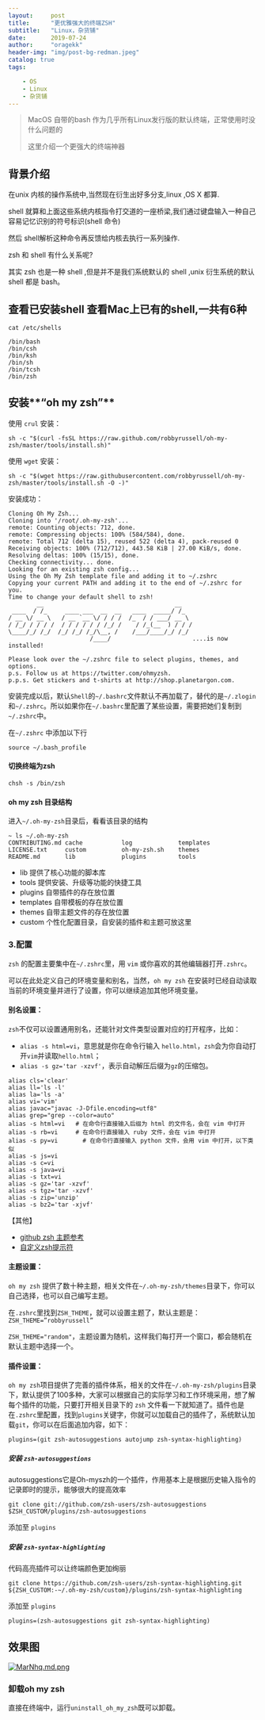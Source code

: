```yaml
---
layout:     post
title:      "更优雅强大的终端ZSH"
subtitle:   "Linux，杂货铺"
date:       2019-07-24
author:     "oragekk"
header-img: "img/post-bg-redman.jpeg"
catalog: true
tags:

    - OS
    - Linux
    - 杂货铺
---
```




> MacOS 自带的bash 作为几乎所有Linux发行版的默认终端，正常使用时没什么问题的
>
> 这里介绍一个更强大的终端神器





## 背景介绍

在unix 内核的操作系统中,当然现在衍生出好多分支,linux ,OS X 都算.

shell 就算和上面这些系统内核指令打交道的一座桥梁,我们通过键盘输入一种自己容易记忆识别的符号标识(shell 命令)

然后 shell解析这种命令再反馈给内核去执行一系列操作.

zsh 和 shell 有什么关系呢?

其实 zsh 也是一种 shell ,但是并不是我们系统默认的 shell ,unix 衍生系统的默认shell 都是 bash。

查看已安装shell
查看Mac上已有的shell,一共有6种
--------------------- 

``cat /etc/shells``

```shell
/bin/bash
/bin/csh
/bin/ksh
/bin/sh
/bin/tcsh
/bin/zsh
```



## 安装**“oh my zsh”**

使用 `crul` 安装：

```shell
sh -c "$(curl -fsSL https://raw.github.com/robbyrussell/oh-my-zsh/master/tools/install.sh)"
```

使用 `wget` 安装：

```shell
sh -c "$(wget https://raw.githubusercontent.com/robbyrussell/oh-my-zsh/master/tools/install.sh -O -)"
```

安装成功：

```shell
Cloning Oh My Zsh...
Cloning into '/root/.oh-my-zsh'...
remote: Counting objects: 712, done.
remote: Compressing objects: 100% (584/584), done.
remote: Total 712 (delta 15), reused 522 (delta 4), pack-reused 0
Receiving objects: 100% (712/712), 443.58 KiB | 27.00 KiB/s, done.
Resolving deltas: 100% (15/15), done.
Checking connectivity... done.
Looking for an existing zsh config...
Using the Oh My Zsh template file and adding it to ~/.zshrc
Copying your current PATH and adding it to the end of ~/.zshrc for you.
Time to change your default shell to zsh!
        __                                     __
 ____  / /_     ____ ___  __  __   ____  _____/ /_
/ __ \/ __ \   / __ `__ \/ / / /  /_  / / ___/ __ \
/ /_/ / / / /  / / / / / / /_/ /    / /_(__  ) / / /
\____/_/ /_/  /_/ /_/ /_/\__, /    /___/____/_/ /_/
                       /____/                       ....is now installed!

Please look over the ~/.zshrc file to select plugins, themes, and options.
p.s. Follow us at https://twitter.com/ohmyzsh.
p.p.s. Get stickers and t-shirts at http://shop.planetargon.com.
```

安装完成以后，默认`Shell`的`~/.bashrc`文件默认不再加载了，替代的是`~/.zlogin`和`~/.zshrc`。所以如果你在`~/.bashrc`里配置了某些设置，需要把她们复制到`~/.zshrc`中。

在``~/.zshrc`` 中添加以下行

``source ~/.bash_profile``

#### 切换终端为zsh

``chsh -s /bin/zsh``

#### oh my zsh 目录结构

进入`~/.oh-my-zsh`目录后，看看该目录的结构

```
~ ls ~/.oh-my-zsh
CONTRIBUTING.md cache           log             templates
LICENSE.txt     custom          oh-my-zsh.sh    themes
README.md       lib             plugins         tools
```

- lib 提供了核心功能的脚本库
- tools 提供安装、升级等功能的快捷工具
- plugins 自带插件的存在放位置
- templates 自带模板的存在放位置
- themes  自带主题文件的存在放位置
- custom 个性化配置目录，自安装的插件和主题可放这里

### 3.配置

`zsh` 的配置主要集中在`~/.zshrc`里，用 `vim` 或你喜欢的其他编辑器打开`.zshrc`。

可以在此处定义自己的环境变量和别名，当然，`oh my zsh` 在安装时已经自动读取当前的环境变量并进行了设置，你可以继续追加其他环境变量。

#### 别名设置：

`zsh`不仅可以设置通用别名，还能针对文件类型设置对应的打开程序，比如：

-  `alias -s html=vi`，意思就是你在命令行输入 `hello.html`，`zsh`会为你自动打开`vim`并读取`hello.html`；
-  `alias -s gz='tar -xzvf'`，表示自动解压后缀为`gz`的压缩包。

```
alias cls='clear'
alias ll='ls -l'
alias la='ls -a'
alias vi='vim'
alias javac="javac -J-Dfile.encoding=utf8"
alias grep="grep --color=auto"
alias -s html=vi   # 在命令行直接输入后缀为 html 的文件名，会在 vim 中打开
alias -s rb=vi     # 在命令行直接输入 ruby 文件，会在 vim 中打开
alias -s py=vi       # 在命令行直接输入 python 文件，会用 vim 中打开，以下类似
alias -s js=vi
alias -s c=vi
alias -s java=vi
alias -s txt=vi
alias -s gz='tar -xzvf'
alias -s tgz='tar -xzvf'
alias -s zip='unzip'
alias -s bz2='tar -xjvf'
```

【其他】

- [github zsh 主题参考](https://github.com/robbyrussell/oh-my-zsh/wiki/themes)
- [自定义zsh提示符](http://blog.sina.com.cn/s/blog_71539d240101fh8s.html)

#### 主题设置：

`oh my zsh` 提供了数十种主题，相关文件在`~/.oh-my-zsh/themes`目录下，你可以自己选择，也可以自己编写主题。

在`.zshrc`里找到`ZSH_THEME`，就可以设置主题了，默认主题是：`ZSH_THEME=”robbyrussell”`

`ZSH_THEME="random"`，主题设置为随机，这样我们每打开一个窗口，都会随机在默认主题中选择一个。

#### 插件设置：

`oh my zsh`项目提供了完善的插件体系，相关的文件在`~/.oh-my-zsh/plugins`目录下，默认提供了100多种，大家可以根据自己的实际学习和工作环境采用，想了解每个插件的功能，只要打开相关目录下的 `zsh` 文件看一下就知道了。插件也是在`.zshrc`里配置，找到`plugins`关键字，你就可以加载自己的插件了，系统默认加载`git`，你可以在后面追加内容，如下：

```
plugins=(git zsh-autosuggestions autojump zsh-syntax-highlighting)
```

##### 安装 `zsh-autosuggestions` 

autosuggestions它是Oh-myszh的一个插件，作用基本上是根据历史输入指令的记录即时的提示，能够很大的提高效率

```
git clone git://github.com/zsh-users/zsh-autosuggestions $ZSH_CUSTOM/plugins/zsh-autosuggestions
```

添加至 `plugins`

##### 安装 `zsh-syntax-highlighting` 

代码高亮插件可以让终端颜色更加绚丽

```
git clone https://github.com/zsh-users/zsh-syntax-highlighting.git ${ZSH_CUSTOM:-~/.oh-my-zsh/custom}/plugins/zsh-syntax-highlighting
```

添加至 `plugins`

``plugins=(zsh-autosuggestions git zsh-syntax-highlighting)``



## 效果图

[![MarNhq.md.png](https://s2.ax1x.com/2019/11/15/MarNhq.md.png)](https://imgchr.com/i/MarNhq)

### 卸载oh my zsh

直接在终端中，运行`uninstall_oh_my_zsh`既可以卸载。
